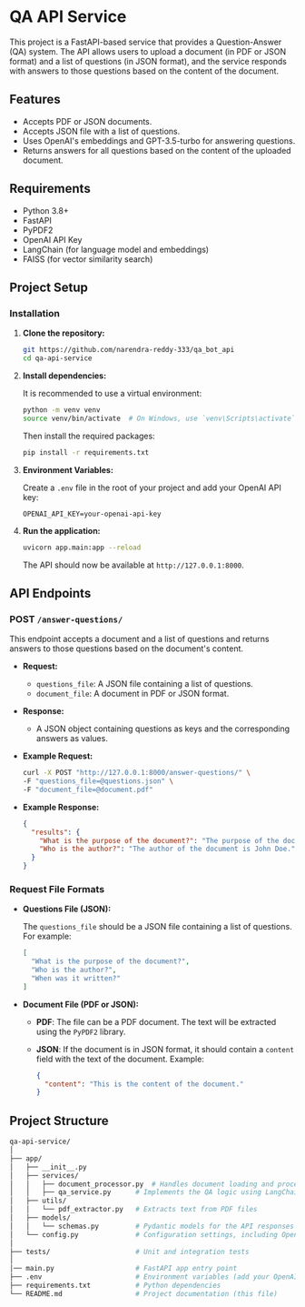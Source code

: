 # QA API Service

This project is a FastAPI-based service that provides a Question-Answer (QA) system. The API allows users to upload a document (in PDF or JSON format) and a list of questions (in JSON format), and the service responds with answers to those questions based on the content of the document.

## Features

- Accepts PDF or JSON documents.
- Accepts JSON file with a list of questions.
- Uses OpenAI's embeddings and GPT-3.5-turbo for answering questions.
- Returns answers for all questions based on the content of the uploaded document.

## Requirements

- Python 3.8+
- FastAPI
- PyPDF2
- OpenAI API Key
- LangChain (for language model and embeddings)
- FAISS (for vector similarity search)

## Project Setup

### Installation

1. **Clone the repository:**

    ```bash
    git https://github.com/narendra-reddy-333/qa_bot_api
    cd qa-api-service
    ```

2. **Install dependencies:**

    It is recommended to use a virtual environment:

    ```bash
    python -m venv venv
    source venv/bin/activate  # On Windows, use `venv\Scripts\activate`
    ```

    Then install the required packages:

    ```bash
    pip install -r requirements.txt
    ```

3. **Environment Variables:**

    Create a `.env` file in the root of your project and add your OpenAI API key:

    ```plaintext
    OPENAI_API_KEY=your-openai-api-key
    ```

4. **Run the application:**

    ```bash
    uvicorn app.main:app --reload
    ```

    The API should now be available at `http://127.0.0.1:8000`.

## API Endpoints

### POST `/answer-questions/`

This endpoint accepts a document and a list of questions and returns answers to those questions based on the document's content.

- **Request:**
    - `questions_file`: A JSON file containing a list of questions.
    - `document_file`: A document in PDF or JSON format.

- **Response:**
    - A JSON object containing questions as keys and the corresponding answers as values.

- **Example Request:**

    ```bash
    curl -X POST "http://127.0.0.1:8000/answer-questions/" \
    -F "questions_file=@questions.json" \
    -F "document_file=@document.pdf"
    ```

- **Example Response:**

    ```json
    {
      "results": {
        "What is the purpose of the document?": "The purpose of the document is to explain...",
        "Who is the author?": "The author of the document is John Doe."
      }
    }
    ```

### Request File Formats

- **Questions File (JSON):**
  
  The `questions_file` should be a JSON file containing a list of questions. For example:

    ```json
    [
      "What is the purpose of the document?",
      "Who is the author?",
      "When was it written?"
    ]
    ```

- **Document File (PDF or JSON):**

    - **PDF**: The file can be a PDF document. The text will be extracted using the `PyPDF2` library.
    - **JSON**: If the document is in JSON format, it should contain a `content` field with the text of the document. Example:

      ```json
      {
        "content": "This is the content of the document."
      }
      ```

## Project Structure

```bash
qa-api-service/
│
├── app/
│   ├── __init__.py
│   ├── services/
│   │   ├── document_processor.py  # Handles document loading and processing
│   │   ├── qa_service.py      # Implements the QA logic using LangChain and OpenAI
│   ├── utils/
│   │   └── pdf_extractor.py   # Extracts text from PDF files
│   ├── models/
│   │   └── schemas.py         # Pydantic models for the API responses
│   └── config.py              # Configuration settings, including OpenAI API key
│
├── tests/                     # Unit and integration tests
│
│── main.py                    # FastAPI app entry point
├── .env                       # Environment variables (add your OpenAI API key here)
├── requirements.txt           # Python dependencies
└── README.md                  # Project documentation (this file)